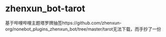 # zhenxun_bot-tarot
基于哔哩哔哩主题塔罗牌抽签https://github.com/zhenxun-org/nonebot_plugins_zhenxun_bot/tree/master/tarot无法下载，而手抄了一份
